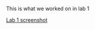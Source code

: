 This is what we worked on in lab 1

[Lab 1 screenshot](https://peds24.github.io/cse15l-lab-reports/lab1ss.png)

